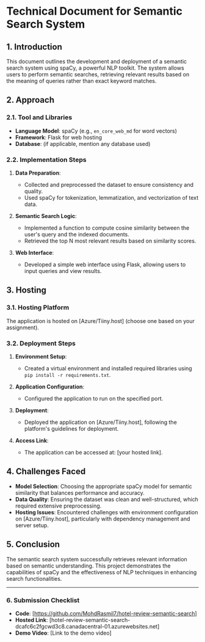 # Technical Document for Semantic Search System

## 1. Introduction

This document outlines the development and deployment of a semantic search system using spaCy, a powerful NLP toolkit. The system allows users to perform semantic searches, retrieving relevant results based on the meaning of queries rather than exact keyword matches.

## 2. Approach

### 2.1. Tool and Libraries

- **Language Model**: spaCy (e.g., `en_core_web_md` for word vectors)
- **Framework**: Flask for web hosting
- **Database**: (if applicable, mention any database used)

### 2.2. Implementation Steps

1. **Data Preparation**: 
   - Collected and preprocessed the dataset to ensure consistency and quality.
   - Used spaCy for tokenization, lemmatization, and vectorization of text data.

2. **Semantic Search Logic**: 
   - Implemented a function to compute cosine similarity between the user's query and the indexed documents.
   - Retrieved the top N most relevant results based on similarity scores.

3. **Web Interface**: 
   - Developed a simple web interface using Flask, allowing users to input queries and view results.

## 3. Hosting

### 3.1. Hosting Platform

The application is hosted on [Azure/Tiiny.host] (choose one based on your assignment). 

### 3.2. Deployment Steps

1. **Environment Setup**: 
   - Created a virtual environment and installed required libraries using `pip install -r requirements.txt`.

2. **Application Configuration**: 
   - Configured the application to run on the specified port.

3. **Deployment**: 
   - Deployed the application on [Azure/Tiiny.host], following the platform's guidelines for deployment.

4. **Access Link**: 
   - The application can be accessed at: [your hosted link].

## 4. Challenges Faced

- **Model Selection**: Choosing the appropriate spaCy model for semantic similarity that balances performance and accuracy.
- **Data Quality**: Ensuring the dataset was clean and well-structured, which required extensive preprocessing.
- **Hosting Issues**: Encountered challenges with environment configuration on [Azure/Tiiny.host], particularly with dependency management and server setup.

## 5. Conclusion

The semantic search system successfully retrieves relevant information based on semantic understanding. This project demonstrates the capabilities of spaCy and the effectiveness of NLP techniques in enhancing search functionalities.

---

### 6. Submission Checklist

- **Code**: [https://github.com/MohdRasmil7/hotel-review-semantic-search]
- **Hosted Link**: [hotel-review-semantic-search-dcafc6c2fgcwd3c8.canadacentral-01.azurewebsites.net]
- **Demo Video**: [Link to the demo video]

